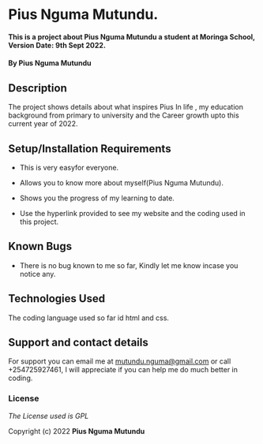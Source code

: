 # Pius Nguma Mutundu.

 

#### This is a project about Pius Nguma Mutundu a student at Moringa School, Version Date: 9th Sept 2022.

 

#### By **Pius Nguma Mutundu**

 

## Description

 The project shows details about what inspires Pius In life , my education background from primary to university and the Career growth upto this current year of 2022.

 

## Setup/Installation Requirements

 

- This is very easyfor everyone.

- Allows you to know more about myself(Pius Nguma Mutundu).

- Shows you the progress of my learning to date.


- Use the hyperlink provided to see my website and the coding used in this project.

 

## Known Bugs

 

- There is no bug known to me so far, Kindly let me know incase you notice any.

 

## Technologies Used

 

The coding language used so far id html and css.

 

## Support and contact details

 

For support you can email me at mutundu.nguma@gmail.com or call +254725927461, I will appreciate if you can help me do much better in coding.

 

### License


_The License used is GPL_


Copyright (c) 2022 **Pius Nguma Mutundu**